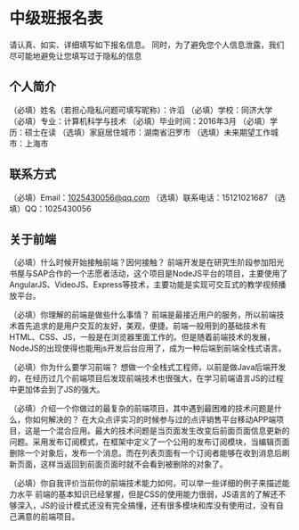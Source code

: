 # 中级班报名表

请认真、如实、详细填写如下报名信息。
同时，为了避免您个人信息泄露，我们尽可能地避免让您填写过于隐私的信息

## 个人简介

（必填）姓名（若担心隐私问题可填写昵称）：许滔
（必填）学校：同济大学
（必填）专业：计算机科学与技术
（必填）毕业时间：2016年3月
（必填）学历：硕士在读
（选填）家庭居住城市：湖南省汨罗市
（选填）未来期望工作城市：上海市

## 联系方式

（必填）Email：1025430056@qq.com
（选填）联系电话：15121021687
（选填）QQ：1025430056

## 关于前端

（必填）什么时候开始接触前端？因何接触？
   前端开发是在研究生阶段参加阳光书屋与SAP合作的一个志愿者活动，这个项目是NodeJS平台的项目，主要使用了AngularJS、VideoJS、Express等技术，主要功能是实现可交互式的教学视频播放平台。

（必填）你理解的前端是做些什么事情？
   前端是最接近用户的服务，所以前端技术首先追求的是用户交互的友好，美观，便捷。前端一般用到的基础技术有HTML、CSS、JS，一般是在浏览器里面工作的。但是随着前端技术的发展，NodeJS的出现使得也能用js开发后台应用了，成为一种后端到前端全栈式语言。

（必填）你为什么要学习前端？
   想做一个全栈式工程师，以前是做Java后端开发的，在经历过几个前端项目后发现前端技术也很强大，在学习前端语言JS的过程中更加体会到了JS的强大。

（必填）介绍一个你做过的最复杂的前端项目，其中遇到最困难的技术问题是什么，你如何解决的？
   在大众点评实习的时候参与过的点评销售平台移动APP端项目，这是一个混合应用。最大的技术问题是当页面发生改变后前面页面信息更新的问题。采用发布订阅模式，在框架中定义了一个公用的发布订阅模块，当编辑页面删除一个对象后，发布一个消息。而在列表页面有一个订阅者能够在收到消息后刷新页面，这样当返回到前面页面时就不会看到被删除的对象了。

（必填）你自我评价当前你的前端技术能力如何，可以举一些详细的例子来描述能力水平
   前端的基本知识已经掌握，但是CSS的使用能力很弱，JS语言的了解还不够深入，JS的设计模式还没有完全搞懂，还有很多模块和库没有使用过，没有自己满意的前端项目。

